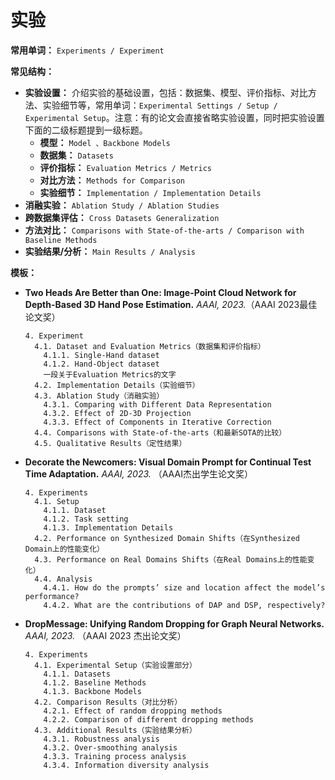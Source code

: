 # 实验

**常用单词：** `Experiments / Experiment`

**常见结构：** 

- **实验设置：** 介绍实验的基础设置，包括：数据集、模型、评价指标、对比方法、实验细节等，常用单词：`Experimental Settings / Setup / Experimental Setup`。注意：有的论文会直接省略实验设置，同时把实验设置下面的二级标题提到一级标题。
  - **模型：** `Model 、Backbone Models`
  - **数据集：** `Datasets`
  - **评价指标：** `Evaluation Metrics / Metrics`
  - **对比方法：** `Methods for Comparison`
  - **实验细节：** `Implementation / Implementation Details`
- **消融实验：** `Ablation Study / Ablation Studies`
- **跨数据集评估：** `Cross Datasets Generalization`
- **方法对比：** `Comparisons with State-of-the-arts / Comparison with Baseline Methods`
- **实验结果/分析：** `Main Results / Analysis`

**模板：**

- **Two Heads Are Better than One: Image-Point Cloud Network for Depth-Based 3D Hand Pose Estimation.** *AAAI, 2023.*（AAAI 2023最佳论文奖）

  ```
  4. Experiment
    4.1. Dataset and Evaluation Metrics（数据集和评价指标）
      4.1.1. Single-Hand dataset
      4.1.2. Hand-Object dataset
      一段关于Evaluation Metrics的文字
    4.2. Implementation Details（实验细节）
    4.3. Ablation Study（消融实验）
      4.3.1. Comparing with Different Data Representation
      4.3.2. Effect of 2D-3D Projection
      4.3.3. Effect of Components in Iterative Correction
    4.4. Comparisons with State-of-the-arts（和最新SOTA的比较）
    4.5. Qualitative Results（定性结果）
  ```

- **Decorate the Newcomers: Visual Domain Prompt for Continual Test Time Adaptation.** *AAAI, 2023.* （AAAI杰出学生论文奖）

  ```
  4. Experiments
    4.1. Setup
      4.1.1. Dataset
      4.1.2. Task setting
      4.1.3. Implementation Details
    4.2. Performance on Synthesized Domain Shifts（在Synthesized Domain上的性能变化）
    4.3. Performance on Real Domains Shifts（在Real Domains上的性能变化）
    4.4. Analysis
      4.4.1. How do the prompts’ size and location affect the model’s performance?
      4.4.2. What are the contributions of DAP and DSP, respectively?
  ```

- **DropMessage: Unifying Random Dropping for Graph Neural Networks.** *AAAI, 2023.*  （AAAI 2023 杰出论文奖）

  ```
  4. Experiments
    4.1. Experimental Setup（实验设置部分）
      4.1.1. Datasets
      4.1.2. Baseline Methods
      4.1.3. Backbone Models
    4.2. Comparison Results（对比分析）
      4.2.1. Effect of random dropping methods
      4.2.2. Comparison of different dropping methods
    4.3. Additional Results（实验结果分析）
      4.3.1. Robustness analysis
      4.3.2. Over-smoothing analysis
      4.3.3. Training process analysis
      4.3.4. Information diversity analysis
  ```

  
